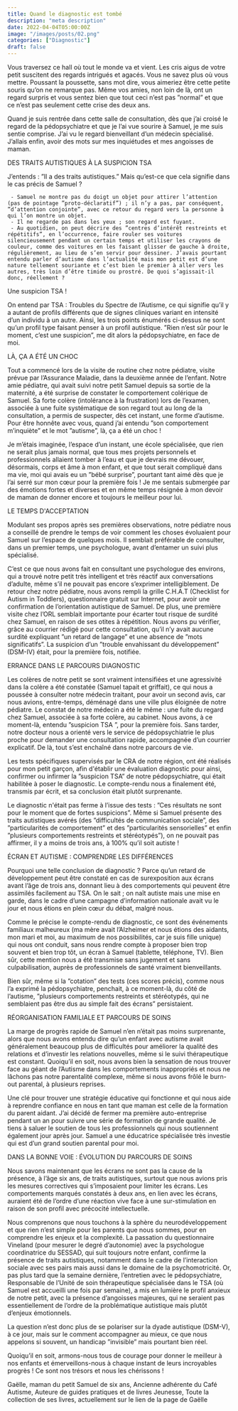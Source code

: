 ```yaml
---
title: Quand le diagnostic est tombé
description: "meta description"
date: 2022-04-04T05:00:00Z
image: "/images/posts/02.png"
categories: ["Diagnostic"]
draft: false
---
```


Vous traversez ce hall où tout le monde va et vient. Les cris aigus de votre petit suscitent des regards intrigués et agacés. Vous ne savez plus où vous mettre. Poussant la poussette, sans mot dire, vous aimeriez être cette petite souris qu’on ne remarque pas. Même vos amies, non loin de là, ont un regard surpris et vous sentez bien que tout ceci n’est pas ”normal” et que ce n’est pas seulement cette crise des deux ans.

Quand je suis rentrée dans cette salle de consultation, dès que j’ai croisé le regard de la pédopsychiatre et que je l’ai vue sourire à Samuel, je me suis sentie comprise. J’ai vu le regard bienveillant d’un médecin spécialisé. J’allais enfin, avoir des mots sur mes inquiétudes et mes angoisses de maman.






DES  TRAITS  AUTISTIQUES  À  LA  SUSPICION  TSA

J’entends : ”Il a des traits autistiques.”
Mais qu’est-ce que cela signifie dans le cas précis de Samuel ?

	 - Samuel ne montre pas du doigt un objet pour attirer l’attention (pas de pointage ”proto-déclaratif”) ; il n’y a pas, par conséquent, ”d’attention conjointe”, avec ce retour du regard vers la personne à qui l’on montre un objet.
	 - Il ne regarde pas dans les yeux ; son regard est fuyant.
	 - Au quotidien, on peut décrire des ”centres d’intérêt restreints et répétitifs”, en l’occurrence, faire rouler ses voitures silencieusement pendant un certain temps et utiliser les crayons de couleur, comme des voitures en les faisant glisser de gauche à droite, régulièrement, au lieu de s’en servir pour dessiner. J’avais pourtant entendu parler d’autisme dans l’actualité mais mon petit est d’une nature tellement souriante et c’est bien le premier à aller vers les autres, très loin d’être timide ou prostré. De quoi s’agissait-il donc, réellement ?


Une suspicion TSA !

On entend par TSA : Troubles du Spectre de l’Autisme, ce qui signifie qu’il y a autant de profils différents que de signes cliniques variant en intensité d’un individu à un autre. Ainsi, les trois points énumérés ci-dessus ne sont qu’un profil type faisant penser à un profil autistique. ”Rien n’est sûr pour le moment, c’est une suspicion”, me dit alors la pédopsychiatre, en face de moi.


LÀ, ÇA  A  ÉTÉ  UN  CHOC 

Tout a commencé lors de la visite de routine chez notre pédiatre, visite prévue par l’Assurance Maladie, dans la deuxième année de l’enfant. Notre amie pédiatre, qui avait suivi notre petit Samuel depuis sa sortie de la maternité, a été surprise de constater le comportement colérique de Samuel. Sa forte colère (intolérance à la frustration) lors de l’examen, associée à une fuite systématique de son regard tout au long de la consultation, a permis de suspecter, dès cet instant, une forme d’autisme. Pour être honnête avec vous, quand j’ai entendu ”son comportement m’inquiète” et le mot ”autisme”, là, ça a été un choc !


Je m’étais imaginée, l’espace d’un instant, une école spécialisée, que rien ne serait plus jamais normal, que tous mes projets personnels et professionnels allaient tomber à l’eau et que je devrais me dévouer, désormais, corps et âme à mon enfant, et que tout serait compliqué dans ma vie, moi qui avais eu un ”bébé surprise”, pourtant tant aimé dès que je l’ai serré sur mon cœur pour la première fois ! Je me sentais submergée par des émotions fortes et diverses et en même temps résignée à mon devoir de maman de donner encore et toujours le meilleur pour lui.

LE TEMPS D'ACCEPTATION 

Modulant ses propos après ses premières observations, notre pédiatre nous a conseillé de prendre le temps de voir comment les choses évoluaient pour Samuel sur l’espace de quelques mois. Il semblait préférable de consulter, dans un premier temps, une psychologue, avant d’entamer un suivi plus spécialisé. 

C’est ce que nous avons fait en consultant une psychologue des environs, qui a trouvé notre petit très intelligent et très réactif aux conversations d’adulte, même s’il ne pouvait pas encore s’exprimer intelligiblement. De retour chez notre pédiatre, nous avons rempli la grille C.H.A.T (Checklist for Autism in Toddlers), questionnaire gratuit sur Internet, pour avoir une confirmation de l’orientation autistique de Samuel. De plus, une première visite chez l’ORL semblait importante pour écarter tout risque de surdité chez Samuel, en raison de ses otites à répétition. Nous avons pu vérifier, grâce au courrier rédigé pour cette consultation, qu’il n’y avait aucune surdité expliquant ”un retard de langage” et une absence de ”mots significatifs”. La suspicion d’un ”trouble envahissant du développement” (DSM-IV) était, pour la première fois, notifiée.





 ERRANCE  DANS  LE  PARCOURS  DIAGNOSTIC

Les colères de notre petit se sont vraiment intensifiées et une agressivité dans la colère a été constatée (Samuel tapait et griffait), ce qui nous a poussée à consulter notre médecin traitant, pour avoir un second avis, car nous avions, entre-temps, déménagé dans une ville plus éloignée de notre pédiatre. Le constat de notre médecin  a été le même : une fuite du regard chez Samuel, associée à sa forte colère, au cabinet. Nous avons, à ce moment-là, entendu ”suspicion TSA ”, pour la première fois. Sans tarder, notre docteur nous a orienté vers le service de pédopsychiatrie le plus proche pour demander une consultation rapide, accompagnée d’un courrier explicatif. De là, tout s’est enchaîné dans notre parcours de vie.

Les tests spécifiques supervisés par le CRA de notre région, ont été réalisés pour mon petit garçon, afin d'établir une évaluation diagnostic pour ainsi, confirmer ou infirmer la ”suspicion TSA” de notre pédopsychiatre, qui était habilitée à poser le diagnostic. Le compte-rendu nous a finalement été, transmis par écrit, et sa conclusion était plutôt surprenante.

Le diagnostic n'était pas ferme à l’issue des tests : ”Ces résultats ne sont pour le moment que de fortes suspicions”. Même si Samuel présente des traits autistiques avérés (des ”difficultés de communication sociale”, des ”particularités de comportement” et des ”particularités sensorielles” et enfin ”plusieurs comportements restreints et stéréotypés”), on ne pouvait pas affirmer, il y a moins de trois ans, à 100% qu’il soit autiste !


ÉCRAN ET AUTISME : COMPRENDRE LES DIFFÉRENCES 

Pourquoi une telle conclusion de diagnostic ? Parce qu’un retard de développement peut être constaté en cas de surexposition aux écrans avant l’âge de trois ans, donnant lieu à des comportements qui peuvent être assimilés facilement au TSA. On le sait ; on naît autiste mais une mise en garde, dans le cadre d’une campagne d’information nationale avait vu le jour et nous étions en plein cœur du débat, malgré nous.

Comme le précise le compte-rendu de diagnostic, ce sont des événements familiaux malheureux (ma mère avait l’Alzheimer et nous étions des aidants, mon mari et moi, au maximum de nos possibilités, car je suis fille unique) qui nous ont conduit, sans nous rendre compte à proposer bien trop souvent et bien trop tôt, un écran à Samuel (tablette, téléphone, TV). Bien sûr, cette mention nous a été transmise sans jugement et sans culpabilisation, auprès de professionnels de santé vraiment bienveillants.

Bien sûr, même si la ”cotation” des tests (ces scores précis), comme nous l’a exprimé la pédopsychiatre, penchait, à ce moment-là, du côté de l’autisme, ”plusieurs comportements restreints et stéréotypés, qui ne semblaient pas être dus au simple fait des écrans” persistaient.


RÉORGANISATION FAMILIALE ET PARCOURS DE SOINS 

La marge de progrès rapide de Samuel n’en n’était pas moins surprenante, alors que nous avons entendu dire qu’un enfant avec autisme avait généralement beaucoup plus de difficultés pour améliorer la qualité des relations et d’investir les relations nouvelles, même si le suivi thérapeutique est constant. Quoiqu’il en soit, nous avons bien la sensation de nous trouver face au géant de l’Autisme dans les comportements inappropriés et nous ne lâchons pas notre parentalité complexe, même si nous avons frôlé le burn-out parental, à plusieurs reprises.

Une clé pour trouver une stratégie éducative qui fonctionne et qui nous aide à reprendre confiance en nous en tant que maman est celle de la formation du parent aidant. J’ai décidé de fermer ma première auto-entreprise pendant un an pour suivre une série de formation de grande qualité. Je tiens à saluer le soutien de tous les professionnels qui nous soutiennent également jour après jour. Samuel a une éducatrice spécialisée très investie qui est d’un grand soutien parental pour moi.

DANS LA BONNE VOIE : ÉVOLUTION DU PARCOURS DE SOINS 

Nous savons maintenant que les écrans ne sont pas la cause de la présence, à l’âge six ans, de traits autistiques, surtout que nous avions pris les mesures correctives qui s’imposaient pour limiter les écrans. Les comportements marqués constatés à deux ans, en lien avec les écrans, auraient été de l’ordre d’une réaction vive face à une sur-stimulation en raison de son profil avec précocité intellectuelle.

 Nous comprenons que nous touchons à la sphère du neurodéveloppement et que rien n’est simple pour les parents que nous sommes, pour en comprendre les enjeux et la complexité. La passation du questionnaire Vineland (pour mesurer le degré d’autonomie) avec la psychologue coordinatrice du SESSAD, qui suit toujours notre enfant, confirme la présence de traits autistiques, notamment dans le cadre de l’interaction sociale avec ses pairs mais aussi dans le domaine de la psychomotricité.
 Or, pas plus tard que la semaine dernière, l’entretien avec le pédopsychiatre, Responsable de l’Unité de soin thérapeutique spécialisée dans le TSA (où Samuel est accueilli une fois par semaine), a mis en lumière le profil anxieux de notre petit, avec la présence d’angoisses majeures, qui ne seraient pas essentiellement de l’ordre de la problématique autistique mais plutôt d’enjeux émotionnels.





La question n’est donc plus de se polariser sur la dyade autistique (DSM-V), à ce jour, mais sur le comment accompagner au mieux, ce que nous appelons si souvent, un handicap ”invisible” mais pourtant bien réel.

Quoiqu’il en soit, armons-nous tous de courage pour donner le meilleur à nos enfants et émerveillons-nous à chaque instant de leurs incroyables progrès ! Ce sont nos trésors et nous les chérissons !



Gaëlle, maman du petit Samuel de six ans,
Ancienne adhérente du Café Autisme,
Auteure de guides pratiques et de livres Jeunesse,
Toute la collection de ses livres, actuellement sur le lien de la page de Gaëlle  

